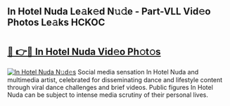 ## In Hotel Nuda Le𝚊k𝚎d N𝚞𝚍e - Part-VLL Vid𝚎o Photos Le𝚊ks HCKOC

# <h2><a href="http://fbg25m.evod.top/?m=In+Hotel+Nuda">🔗 👉🔴 In Hotel Nuda Vid𝚎o Ph𝚘t𝚘s</a></h2>

[![In Hotel Nuda N𝚞d𝚎s](https://i.imgur.com/8V9OHl7.gif)](http://fbg25m.evod.top/?m=In+Hotel+Nuda)
Social media sensation In Hotel Nuda and multimedia artist, celebrated for disseminating dance and lifestyle content through viral dance challenges and brief videos. Public figures In Hotel Nuda can be subject to intense media scrutiny of their personal lives. 
